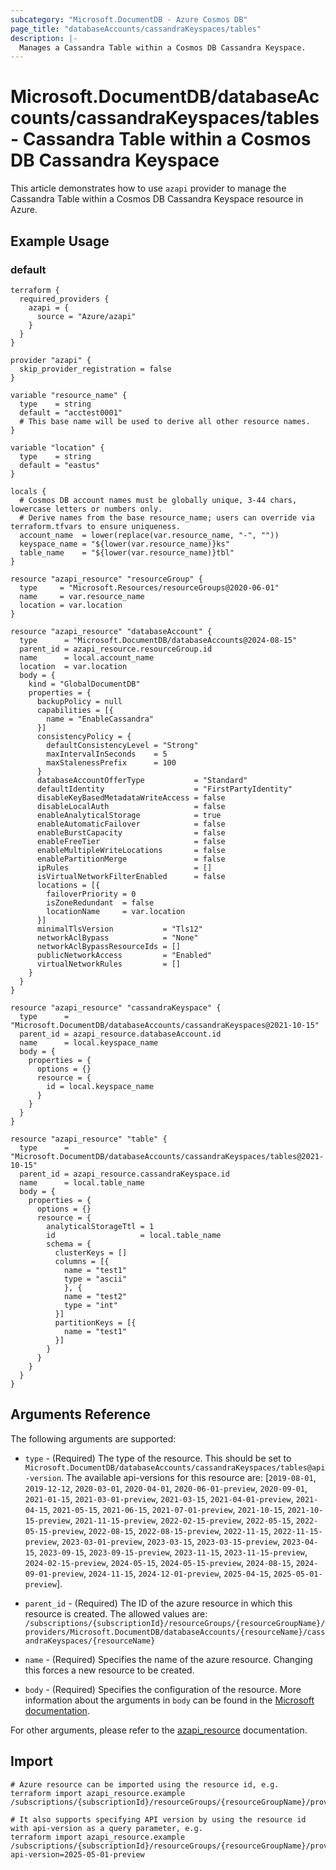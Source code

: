 ```yaml
---
subcategory: "Microsoft.DocumentDB - Azure Cosmos DB"
page_title: "databaseAccounts/cassandraKeyspaces/tables"
description: |-
  Manages a Cassandra Table within a Cosmos DB Cassandra Keyspace.
---
```


# Microsoft.DocumentDB/databaseAccounts/cassandraKeyspaces/tables - Cassandra Table within a Cosmos DB Cassandra Keyspace

This article demonstrates how to use `azapi` provider to manage the Cassandra Table within a Cosmos DB Cassandra Keyspace resource in Azure.



## Example Usage

### default

```hcl
terraform {
  required_providers {
    azapi = {
      source = "Azure/azapi"
    }
  }
}

provider "azapi" {
  skip_provider_registration = false
}

variable "resource_name" {
  type    = string
  default = "acctest0001"
  # This base name will be used to derive all other resource names.
}

variable "location" {
  type    = string
  default = "eastus"
}

locals {
  # Cosmos DB account names must be globally unique, 3-44 chars, lowercase letters or numbers only.
  # Derive names from the base resource_name; users can override via terraform.tfvars to ensure uniqueness.
  account_name  = lower(replace(var.resource_name, "-", ""))
  keyspace_name = "${lower(var.resource_name)}ks"
  table_name    = "${lower(var.resource_name)}tbl"
}

resource "azapi_resource" "resourceGroup" {
  type     = "Microsoft.Resources/resourceGroups@2020-06-01"
  name     = var.resource_name
  location = var.location
}

resource "azapi_resource" "databaseAccount" {
  type      = "Microsoft.DocumentDB/databaseAccounts@2024-08-15"
  parent_id = azapi_resource.resourceGroup.id
  name      = local.account_name
  location  = var.location
  body = {
    kind = "GlobalDocumentDB"
    properties = {
      backupPolicy = null
      capabilities = [{
        name = "EnableCassandra"
      }]
      consistencyPolicy = {
        defaultConsistencyLevel = "Strong"
        maxIntervalInSeconds    = 5
        maxStalenessPrefix      = 100
      }
      databaseAccountOfferType           = "Standard"
      defaultIdentity                    = "FirstPartyIdentity"
      disableKeyBasedMetadataWriteAccess = false
      disableLocalAuth                   = false
      enableAnalyticalStorage            = true
      enableAutomaticFailover            = false
      enableBurstCapacity                = false
      enableFreeTier                     = false
      enableMultipleWriteLocations       = false
      enablePartitionMerge               = false
      ipRules                            = []
      isVirtualNetworkFilterEnabled      = false
      locations = [{
        failoverPriority = 0
        isZoneRedundant  = false
        locationName     = var.location
      }]
      minimalTlsVersion           = "Tls12"
      networkAclBypass            = "None"
      networkAclBypassResourceIds = []
      publicNetworkAccess         = "Enabled"
      virtualNetworkRules         = []
    }
  }
}

resource "azapi_resource" "cassandraKeyspace" {
  type      = "Microsoft.DocumentDB/databaseAccounts/cassandraKeyspaces@2021-10-15"
  parent_id = azapi_resource.databaseAccount.id
  name      = local.keyspace_name
  body = {
    properties = {
      options = {}
      resource = {
        id = local.keyspace_name
      }
    }
  }
}

resource "azapi_resource" "table" {
  type      = "Microsoft.DocumentDB/databaseAccounts/cassandraKeyspaces/tables@2021-10-15"
  parent_id = azapi_resource.cassandraKeyspace.id
  name      = local.table_name
  body = {
    properties = {
      options = {}
      resource = {
        analyticalStorageTtl = 1
        id                   = local.table_name
        schema = {
          clusterKeys = []
          columns = [{
            name = "test1"
            type = "ascii"
            }, {
            name = "test2"
            type = "int"
          }]
          partitionKeys = [{
            name = "test1"
          }]
        }
      }
    }
  }
}

```



## Arguments Reference

The following arguments are supported:

* `type` - (Required) The type of the resource. This should be set to `Microsoft.DocumentDB/databaseAccounts/cassandraKeyspaces/tables@api-version`. The available api-versions for this resource are: [`2019-08-01`, `2019-12-12`, `2020-03-01`, `2020-04-01`, `2020-06-01-preview`, `2020-09-01`, `2021-01-15`, `2021-03-01-preview`, `2021-03-15`, `2021-04-01-preview`, `2021-04-15`, `2021-05-15`, `2021-06-15`, `2021-07-01-preview`, `2021-10-15`, `2021-10-15-preview`, `2021-11-15-preview`, `2022-02-15-preview`, `2022-05-15`, `2022-05-15-preview`, `2022-08-15`, `2022-08-15-preview`, `2022-11-15`, `2022-11-15-preview`, `2023-03-01-preview`, `2023-03-15`, `2023-03-15-preview`, `2023-04-15`, `2023-09-15`, `2023-09-15-preview`, `2023-11-15`, `2023-11-15-preview`, `2024-02-15-preview`, `2024-05-15`, `2024-05-15-preview`, `2024-08-15`, `2024-09-01-preview`, `2024-11-15`, `2024-12-01-preview`, `2025-04-15`, `2025-05-01-preview`].

* `parent_id` - (Required) The ID of the azure resource in which this resource is created. The allowed values are:  
  `/subscriptions/{subscriptionId}/resourceGroups/{resourceGroupName}/providers/Microsoft.DocumentDB/databaseAccounts/{resourceName}/cassandraKeyspaces/{resourceName}`

* `name` - (Required) Specifies the name of the azure resource. Changing this forces a new resource to be created.

* `body` - (Required) Specifies the configuration of the resource. More information about the arguments in `body` can be found in the [Microsoft documentation](https://learn.microsoft.com/en-us/azure/templates/Microsoft.DocumentDB/databaseAccounts/cassandraKeyspaces/tables?pivots=deployment-language-terraform).

For other arguments, please refer to the [azapi_resource](https://registry.terraform.io/providers/Azure/azapi/latest/docs/resources/resource) documentation.

## Import

 ```shell
 # Azure resource can be imported using the resource id, e.g.
 terraform import azapi_resource.example /subscriptions/{subscriptionId}/resourceGroups/{resourceGroupName}/providers/Microsoft.DocumentDB/databaseAccounts/{resourceName}/cassandraKeyspaces/{resourceName}/tables/{resourceName}
 
 # It also supports specifying API version by using the resource id with api-version as a query parameter, e.g.
 terraform import azapi_resource.example /subscriptions/{subscriptionId}/resourceGroups/{resourceGroupName}/providers/Microsoft.DocumentDB/databaseAccounts/{resourceName}/cassandraKeyspaces/{resourceName}/tables/{resourceName}?api-version=2025-05-01-preview
 ```
